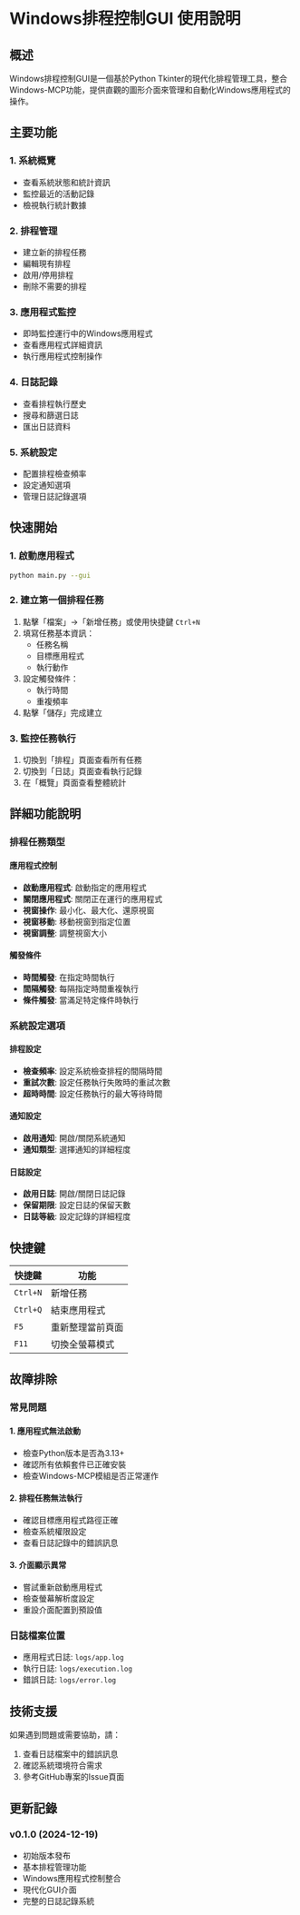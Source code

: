 # Windows排程控制GUI 使用說明

## 概述

Windows排程控制GUI是一個基於Python Tkinter的現代化排程管理工具，整合Windows-MCP功能，提供直觀的圖形介面來管理和自動化Windows應用程式的操作。

## 主要功能

### 1. 系統概覽
- 查看系統狀態和統計資訊
- 監控最近的活動記錄
- 檢視執行統計數據

### 2. 排程管理
- 建立新的排程任務
- 編輯現有排程
- 啟用/停用排程
- 刪除不需要的排程

### 3. 應用程式監控
- 即時監控運行中的Windows應用程式
- 查看應用程式詳細資訊
- 執行應用程式控制操作

### 4. 日誌記錄
- 查看排程執行歷史
- 搜尋和篩選日誌
- 匯出日誌資料

### 5. 系統設定
- 配置排程檢查頻率
- 設定通知選項
- 管理日誌記錄選項

## 快速開始

### 1. 啟動應用程式
```bash
python main.py --gui
```

### 2. 建立第一個排程任務
1. 點擊「檔案」→「新增任務」或使用快捷鍵 `Ctrl+N`
2. 填寫任務基本資訊：
   - 任務名稱
   - 目標應用程式
   - 執行動作
3. 設定觸發條件：
   - 執行時間
   - 重複頻率
4. 點擊「儲存」完成建立

### 3. 監控任務執行
1. 切換到「排程」頁面查看所有任務
2. 切換到「日誌」頁面查看執行記錄
3. 在「概覽」頁面查看整體統計

## 詳細功能說明

### 排程任務類型

#### 應用程式控制
- **啟動應用程式**: 啟動指定的應用程式
- **關閉應用程式**: 關閉正在運行的應用程式
- **視窗操作**: 最小化、最大化、還原視窗
- **視窗移動**: 移動視窗到指定位置
- **視窗調整**: 調整視窗大小

#### 觸發條件
- **時間觸發**: 在指定時間執行
- **間隔觸發**: 每隔指定時間重複執行
- **條件觸發**: 當滿足特定條件時執行

### 系統設定選項

#### 排程設定
- **檢查頻率**: 設定系統檢查排程的間隔時間
- **重試次數**: 設定任務執行失敗時的重試次數
- **超時時間**: 設定任務執行的最大等待時間

#### 通知設定
- **啟用通知**: 開啟/關閉系統通知
- **通知類型**: 選擇通知的詳細程度

#### 日誌設定
- **啟用日誌**: 開啟/關閉日誌記錄
- **保留期限**: 設定日誌的保留天數
- **日誌等級**: 設定記錄的詳細程度

## 快捷鍵

| 快捷鍵 | 功能 |
|--------|------|
| `Ctrl+N` | 新增任務 |
| `Ctrl+Q` | 結束應用程式 |
| `F5` | 重新整理當前頁面 |
| `F11` | 切換全螢幕模式 |

## 故障排除

### 常見問題

#### 1. 應用程式無法啟動
- 檢查Python版本是否為3.13+
- 確認所有依賴套件已正確安裝
- 檢查Windows-MCP模組是否正常運作

#### 2. 排程任務無法執行
- 確認目標應用程式路徑正確
- 檢查系統權限設定
- 查看日誌記錄中的錯誤訊息

#### 3. 介面顯示異常
- 嘗試重新啟動應用程式
- 檢查螢幕解析度設定
- 重設介面配置到預設值

### 日誌檔案位置
- 應用程式日誌: `logs/app.log`
- 執行日誌: `logs/execution.log`
- 錯誤日誌: `logs/error.log`

## 技術支援

如果遇到問題或需要協助，請：
1. 查看日誌檔案中的錯誤訊息
2. 確認系統環境符合需求
3. 參考GitHub專案的Issue頁面

## 更新記錄

### v0.1.0 (2024-12-19)
- 初始版本發布
- 基本排程管理功能
- Windows應用程式控制整合
- 現代化GUI介面
- 完整的日誌記錄系統